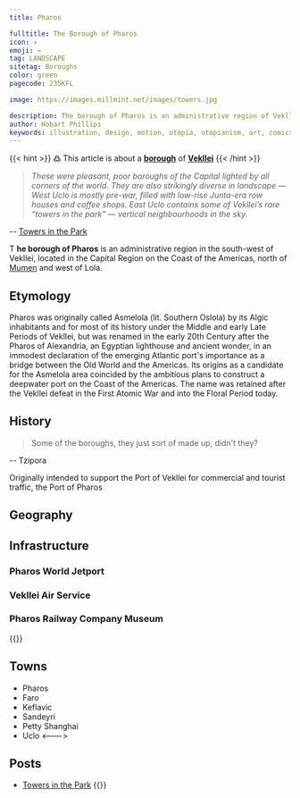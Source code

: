 ```yaml
---
title: Pharos

fulltitle: The Borough of Pharos
icon: ✈️
emoji: ←
tag: LANDSCAPE
sitetag: Boroughs
color: green
pagecode: 235KFL

image: https://images.millmint.net/images/towers.jpg

description: The borough of Pharos is an administrative region of Vekllei, a utopian country created by Hobart Phillips.
author: Hobart Phillips
keywords: illustration, design, motion, utopia, utopianism, art, comics, comic, hobart, phillips, vekllei, millmint
---
```

{{< hint >}}
߷ This article is about a [**borough**](/utopia/vekllei/landscape/boroughs) of [**Vekllei**](/utopia/vekllei/)
{{< /hint >}}

>*These were pleasant, poor boroughs of the Capital lighted by all corners of the world. They are also strikingly diverse in landscape — West Uclo is mostly pre-war, filled with low-rise Junta-era row houses and coffee shops. East Uclo contains some of Vekllei’s rare “towers in the park” — vertical neighbourhoods in the sky.*

-- [Towers in the Park](/posts/2022-04-24-towers/)

<span class="fc">T</span>
**he borough of Pharos** is an administrative region in the south-west of Vekllei, located in the Capital Region on the Coast of the Americas, north of [Mumen](/utopia/vekllei/landscape/boroughs/mumen/) and west of Lola.

## Etymology

Pharos was originally called Asmelola (lit. Southern Oslola) by its Algic inhabitants and for most of its history under the Middle and early Late Periods of Vekllei, but was renamed in the early 20th Century after the Pharos of Alexandria, an Egyptian lighthouse and ancient wonder, in an immodest declaration of the emerging Atlantic port's importance as a bridge between the Old World and the Americas. Its origins as a candidate for the Asmelola area coincided by the ambitious plans to construct a deepwater port on the Coast of the Americas. The name was retained after the Vekllei defeat in the First Atomic War and into the Floral Period today.

## History

> Some of the boroughs, they just sort of made up, didn't they? 

-- Tzipora

Originally intended to support the Port of Vekllei for commercial and tourist traffic, the Port of Pharos 

## Geography

## Infrastructure

### Pharos World Jetport

### Vekllei Air Service

### Pharos Railway Company Museum


{{<columns>}}
## Towns
- Pharos
- Faro
- Keflavic
- Sandeyri
- Petty Shanghai
- Uclo
<--->
## Posts
- [Towers in the Park](/posts/2022-04-24-towers/)
{{</columns>}}
